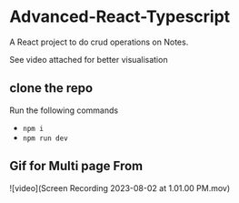 # Advanced-React-Typescript
A React project to do crud operations on Notes.

See video attached for better visualisation

## clone the repo
Run the following commands
* `npm i `
* `npm run dev` 


## Gif for Multi page From
![video](Screen Recording 2023-08-02 at 1.01.00 PM.mov)



